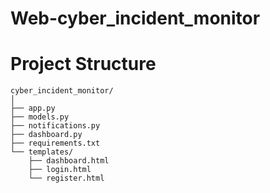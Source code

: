 # Web-cyber_incident_monitor


# Project Structure
```
cyber_incident_monitor/
│
├── app.py
├── models.py
├── notifications.py
├── dashboard.py
├── requirements.txt
└── templates/
    ├── dashboard.html
    ├── login.html
    └── register.html


```
